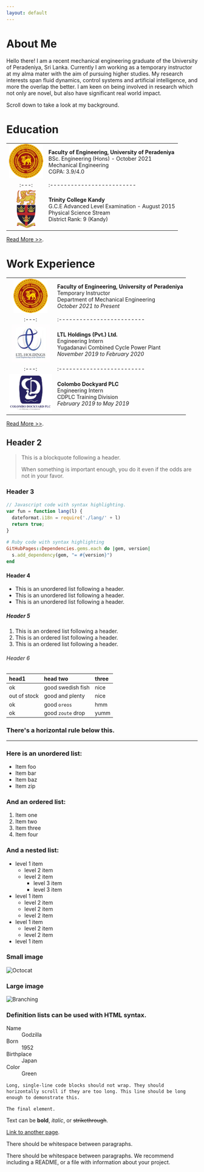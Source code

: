 ```yaml
---
layout: default
---
```


# About Me

Hello there! I am a recent mechanical engineering graduate of the University of Peradeniya, Sri Lanka. Currently I am working as a temporary instructor at my alma mater with the aim of pursuing higher studies. My research interests span fluid dynamics, control systems and artificial intelligence, and more the overlap the better. I am keen on being involved in research which not only are novel, but also have significant real world impact.

Scroll down to take a look at my background.

# Education



| | |
|:---:|:-------------------------|
|<a href="docs/Dockyard_Certificate.pdf" class="image fit"><img src="assets/img/uoplogo.png" width="90"></a>| <span style="font-weight:normal">**Faculty of Engineering, University of Peradeniya** <br/> BSc. Engineering (Hons) - October 2021<br/> Mechanical Engineering <br/> CGPA: 3.9/4.0</span>|
|:---:|:-------------------------|
|<img src="assets/img/tcklogo.png" height="100">  | **Trinity College Kandy** <br/> G.C.E Advanced Level Examination - August 2015 <br/> Physical Science Stream <br/> District Rank: 9 (Kandy)|

[Read More >>](./education.html).

# Work Experience

| | |
|:---:|:-------------------------|
|<img src="assets/img/uoplogo.png" width="90">| <span style="font-weight:normal">**Faculty of Engineering, University of Peradeniya** <br/> Temporary Instructor <br/> Department of Mechanical Engineering <br/> _October 2021 to Present_|
|:---:|:-------------------------|
|<img src="assets/img/ltl_logo.jpg" width="100">| <span style="font-weight:normal">**LTL Holdings (Pvt.) Ltd.** <br/> Engineering Intern <br/> Yugadanavi Combined Cycle Power Plant <br/> _November 2019 to February 2020_|
|:---:|:-------------------------|
|<img src="assets/img/dockyard_logo.jpg" height="100">  | **Colombo Dockyard PLC** <br/> Engineering Intern <br/> CDPLC Training Division <br/> _February 2019 to May 2019_|

[Read More >>](./work_experience.html).

## Header 2

> This is a blockquote following a header.
>
> When something is important enough, you do it even if the odds are not in your favor.

### Header 3

```js
// Javascript code with syntax highlighting.
var fun = function lang(l) {
  dateformat.i18n = require('./lang/' + l)
  return true;
}
```

```ruby
# Ruby code with syntax highlighting
GitHubPages::Dependencies.gems.each do |gem, version|
  s.add_dependency(gem, "= #{version}")
end
```

#### Header 4

*   This is an unordered list following a header.
*   This is an unordered list following a header.
*   This is an unordered list following a header.

##### Header 5

1.  This is an ordered list following a header.
2.  This is an ordered list following a header.
3.  This is an ordered list following a header.

###### Header 6

| head1        | head two          | three |
|:-------------|:------------------|:------|
| ok           | good swedish fish | nice  |
| out of stock | good and plenty   | nice  |
| ok           | good `oreos`      | hmm   |
| ok           | good `zoute` drop | yumm  |

### There's a horizontal rule below this.

* * *

### Here is an unordered list:

*   Item foo
*   Item bar
*   Item baz
*   Item zip

### And an ordered list:

1.  Item one
1.  Item two
1.  Item three
1.  Item four

### And a nested list:

- level 1 item
  - level 2 item
  - level 2 item
    - level 3 item
    - level 3 item
- level 1 item
  - level 2 item
  - level 2 item
  - level 2 item
- level 1 item
  - level 2 item
  - level 2 item
- level 1 item

### Small image

![Octocat](https://github.githubassets.com/images/icons/emoji/octocat.png)

### Large image

![Branching](https://guides.github.com/activities/hello-world/branching.png)


### Definition lists can be used with HTML syntax.

<dl>
<dt>Name</dt>
<dd>Godzilla</dd>
<dt>Born</dt>
<dd>1952</dd>
<dt>Birthplace</dt>
<dd>Japan</dd>
<dt>Color</dt>
<dd>Green</dd>
</dl>

```
Long, single-line code blocks should not wrap. They should horizontally scroll if they are too long. This line should be long enough to demonstrate this.
```

```
The final element.
```

Text can be **bold**, _italic_, or ~~strikethrough~~.

[Link to another page](./another-page.html).

There should be whitespace between paragraphs.

There should be whitespace between paragraphs. We recommend including a README, or a file with information about your project.
